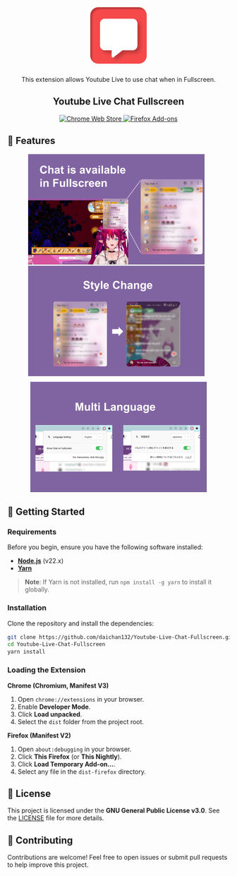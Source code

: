<div align="center">

  <img src="public/images/extension_128.png" alt="YouTube Live Chat Fullscreen Logo" width="128" style="margin-bottom: 10px;" />

This extension allows Youtube Live to use chat when in Fullscreen.

<p align="center">
<h2>Youtube Live Chat Fullscreen</h2>

<a target="_blank" href="https://chromewebstore.google.com/detail/youtube-live-chat-fullscr/dlnjcbkmomenmieechnmgglgcljhoepd">
  <img alt="Chrome Web Store" src="https://img.shields.io/badge/Chrome-141e24.svg?&style=for-the-badge&logo=google-chrome&logoColor=white&color=f0494b"/>
</a>
<a target="_blank" href="https://addons.mozilla.org/ja/firefox/addon/youtube-live-chat-fullscreen/">
  <img alt="Firefox Add-ons" src="https://img.shields.io/badge/Firefox-141e24.svg?&style=for-the-badge&logo=firefox-browser&logoColor=white&color=f0494b"/>
</a>
</p>
</div>

## 🌟 Features

<div align="center">
  <img src="./readme-img/image.png" width="400" alt="Chat in Fullscreen" style="margin-right: 10px;">
  <img src="./readme-img/image1.png" width="400" alt="Style Customization" style="margin-right: 10px;">
</div>

<div align="center" style="margin-top: 10px;">
  <img src="./readme-img/image2.png" width="400" alt="Multi-language Support">
</div>

## 🎉 Getting Started

### Requirements

Before you begin, ensure you have the following software installed:

- **[Node.js](https://nodejs.org)** (v22.x)
- **[Yarn](https://yarnpkg.com)**

> **Note**: If Yarn is not installed, run `npm install -g yarn` to install it globally.

### Installation

Clone the repository and install the dependencies:

```bash
git clone https://github.com/daichan132/Youtube-Live-Chat-Fullscreen.git
cd Youtube-Live-Chat-Fullscreen
yarn install
```

### Loading the Extension

**Chrome (Chromium, Manifest V3)**

1. Open `chrome://extensions` in your browser.
2. Enable **Developer Mode**.
3. Click **Load unpacked**.
4. Select the `dist` folder from the project root.

**Firefox (Manifest V2)**

1. Open `about:debugging` in your browser.
2. Click **This Firefox** (or **This Nightly**).
3. Click **Load Temporary Add-on...**.
4. Select any file in the `dist-firefox` directory.

## 📄 License

This project is licensed under the **GNU General Public License v3.0**. See the [LICENSE](LICENSE) file for more details.

## 🤝 Contributing

Contributions are welcome! Feel free to open issues or submit pull requests to help improve this project.
